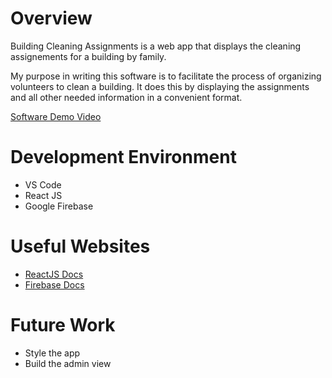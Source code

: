 # Overview

Building Cleaning Assignments is a web app that displays the cleaning assignements for a building by family.

My purpose in writing this software is to facilitate the process of organizing volunteers to clean a building. It does this by displaying the assignments and all other needed information in a convenient format.

[Software Demo Video](https://youtu.be/4nRAgfk8aO4)

# Development Environment

* VS Code
* React JS
* Google Firebase

# Useful Websites

* [ReactJS Docs](https://reactjs.org/docs/getting-started.html)
* [Firebase Docs](https://firebase.google.com/docs)

# Future Work

* Style the app
* Build the admin view
